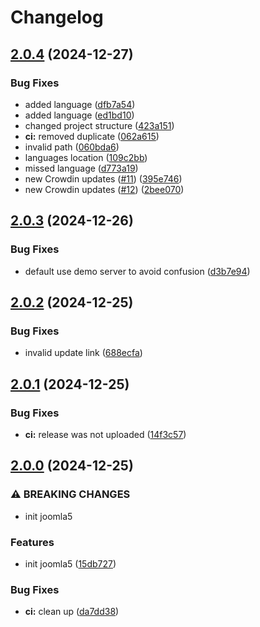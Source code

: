 # Changelog

## [2.0.4](https://github.com/mynaparrot/plugNmeet-Joomla/compare/v2.0.3...v2.0.4) (2024-12-27)


### Bug Fixes

* added language ([dfb7a54](https://github.com/mynaparrot/plugNmeet-Joomla/commit/dfb7a5451d578b365d60e2a8662e518c13204709))
* added language ([ed1bd10](https://github.com/mynaparrot/plugNmeet-Joomla/commit/ed1bd10b5ea30d893e3b56f8d3a4ae4de1dbb783))
* changed project structure ([423a151](https://github.com/mynaparrot/plugNmeet-Joomla/commit/423a151285197387843cec46132b7b0822d55471))
* **ci:** removed duplicate ([062a615](https://github.com/mynaparrot/plugNmeet-Joomla/commit/062a615ca5c8f91ef0a23a471b134380ca383003))
* invalid path ([060bda6](https://github.com/mynaparrot/plugNmeet-Joomla/commit/060bda666b98f3cfb30c203d4635c73bcdcecf8b))
* languages location ([109c2bb](https://github.com/mynaparrot/plugNmeet-Joomla/commit/109c2bb66d9aa3468af019101d6b585b24b94766))
* missed language ([d773a19](https://github.com/mynaparrot/plugNmeet-Joomla/commit/d773a198e333984174cee18a2918b15372dd564a))
* new Crowdin updates ([#11](https://github.com/mynaparrot/plugNmeet-Joomla/issues/11)) ([395e746](https://github.com/mynaparrot/plugNmeet-Joomla/commit/395e746c3cfd6c9366644e1ccfc24c0ffe62ec7c))
* new Crowdin updates ([#12](https://github.com/mynaparrot/plugNmeet-Joomla/issues/12)) ([2bee070](https://github.com/mynaparrot/plugNmeet-Joomla/commit/2bee070bd85d1367d94a69fe70530dd717047066))

## [2.0.3](https://github.com/mynaparrot/plugNmeet-Joomla/compare/v2.0.2...v2.0.3) (2024-12-26)


### Bug Fixes

* default use demo server to avoid confusion ([d3b7e94](https://github.com/mynaparrot/plugNmeet-Joomla/commit/d3b7e9496b5e5a0e04f0e59f4b64095193b3f6a4))

## [2.0.2](https://github.com/mynaparrot/plugNmeet-Joomla/compare/v2.0.1...v2.0.2) (2024-12-25)


### Bug Fixes

* invalid update link ([688ecfa](https://github.com/mynaparrot/plugNmeet-Joomla/commit/688ecfabd3dc322e4f5c449069043606e6eada88))

## [2.0.1](https://github.com/mynaparrot/plugNmeet-Joomla/compare/v2.0.0...v2.0.1) (2024-12-25)


### Bug Fixes

* **ci:** release was not uploaded ([14f3c57](https://github.com/mynaparrot/plugNmeet-Joomla/commit/14f3c5763e0d2366dfd3923627cab8978025d67f))

## [2.0.0](https://github.com/mynaparrot/plugNmeet-Joomla/compare/v1.2.1...v2.0.0) (2024-12-25)


### ⚠ BREAKING CHANGES

* init joomla5

### Features

* init joomla5 ([15db727](https://github.com/mynaparrot/plugNmeet-Joomla/commit/15db7273d424a52419105f4342a7a97bd31fdd95))


### Bug Fixes

* **ci:** clean up ([da7dd38](https://github.com/mynaparrot/plugNmeet-Joomla/commit/da7dd38665e832f5188d731c0df846dc4cee2177))
